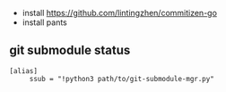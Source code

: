 * install https://github.com/lintingzhen/commitizen-go
* install pants

## git submodule status

```
[alias]
     ssub = "!python3 path/to/git-submodule-mgr.py"
```
